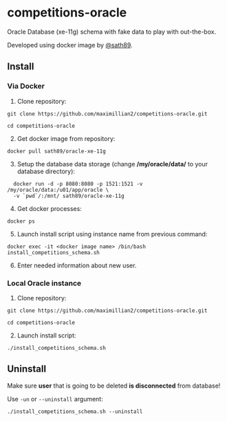 # competitions-oracle

Oracle Database (xe-11g) schema with fake data to play with out-the-box.

Developed using docker image by [@sath89](https://hub.docker.com/r/sath89/oracle-xe-11g/).

## Install

### Via Docker
1. Clone repository:

  `git clone https://github.com/maximillian2/competitions-oracle.git`

  `cd competitions-oracle`

2. Get docker image from repository:

  `docker pull sath89/oracle-xe-11g`

3. Setup the database data storage (change __/my/oracle/data/__ to your database directory):

```
  docker run -d -p 8080:8080 -p 1521:1521 -v /my/oracle/data:/u01/app/oracle \
  -v `pwd`/:/mnt/ sath89/oracle-xe-11g
```

4. Get docker processes:

  `docker ps`

5. Launch install script using instance name from previous command:

  `docker exec -it <docker image name> /bin/bash install_competitions_schema.sh`

6. Enter needed information about new user.

### Local Oracle instance

1. Clone repository:

  `git clone https://github.com/maximillian2/competitions-oracle.git`

  `cd competitions-oracle`

2. Launch install script:

  `./install_competitions_schema.sh`


## Uninstall
Make sure __user__ that is going to be deleted __is disconnected__ from database!

Use `-un` or `--uninstall` argument:

`./install_competitions_schema.sh --uninstall`
